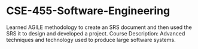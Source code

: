 # CSE-455-Software-Engineering
Learned AGILE methodology to create an SRS document and then used the SRS it to design and developed a project.  Course Description: Advanced techniques and technology used to produce large software systems. 
